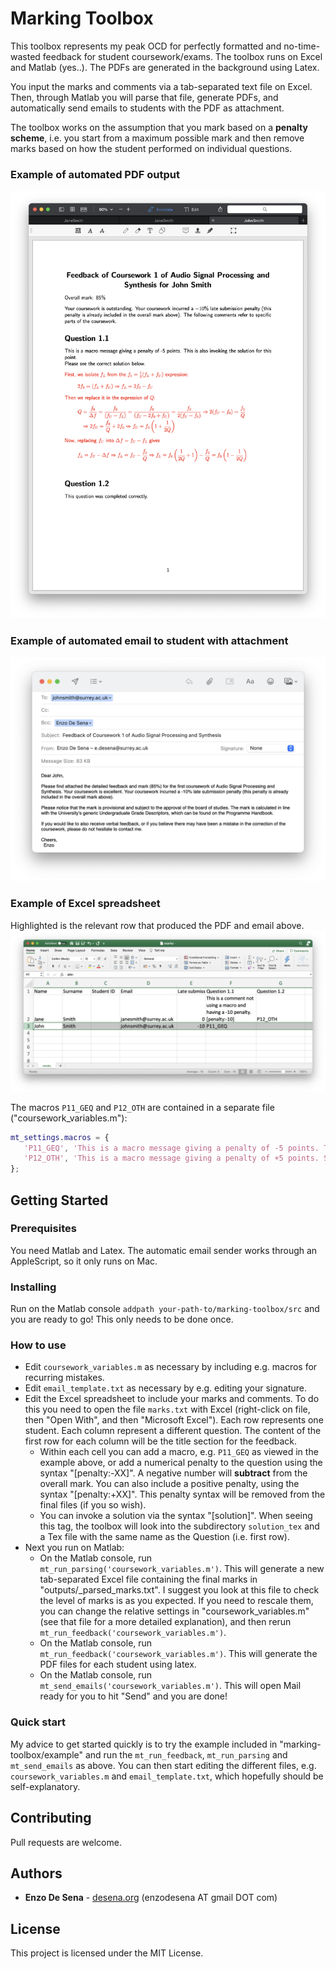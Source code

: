 # Marking Toolbox

This toolbox represents my peak OCD for perfectly formatted and no-time-wasted feedback for student coursework/exams. The toolbox runs on Excel and Matlab (yes..). The PDFs are generated in the background using Latex.

You input the marks and comments via a tab-separated text file on Excel. Then, through Matlab you will parse that file, generate PDFs, and automatically send emails to students with the PDF as attachment.

The toolbox works on the assumption that you mark based on a **penalty scheme**, i.e. you start from a maximum possible mark and then remove marks based on how the student performed on individual questions. 

### Example of automated PDF output
<img src="docs/pdfoutput.png" width="600"/>

### Example of automated email to student with attachment
<img src="docs/email.png" width="600"/>

### Example of Excel spreadsheet
Highlighted is the relevant row that produced the PDF and email above. 
<img src="docs/excel.png" width="600"/>

The macros ```P11_GEQ``` and ```P12_OTH``` are contained in a separate file ("coursework_variables.m"): 
```Matlab
mt_settings.macros = {
   'P11_GEQ', 'This is a macro message giving a penalty of -5 points. This is also invoking the solution for this point. [penalty:-5] [solution]\n\n';
   'P12_OTH', 'This is a macro message giving a penalty of +5 points. Since the penalty is positive, this will add to the mark [penalty:+5]\n\n';
};
```
 
## Getting Started

### Prerequisites

You need Matlab and Latex. The automatic email sender works through an AppleScript, so it only runs on Mac. 

### Installing

Run on the Matlab console ```addpath your-path-to/marking-toolbox/src``` and you are ready to go! This only needs to be done once. 


### How to use


* Edit ```coursework_variables.m``` as necessary by including e.g. macros for recurring mistakes. 
* Edit ```email_template.txt``` as necessary by e.g. editing your signature. 
* Edit the Excel spreadsheet to include your marks and comments. To do this you need to open the file ```marks.txt``` with Excel (right-click on file, then "Open With", and then "Microsoft Excel"). Each row represents one student. Each column represent a different question. The content of the first row for each column will be the title section for the feedback. 
  * Within each cell you can add a macro, e.g. ```P11_GEQ``` as viewed in the example above, or add a numerical penalty to the question using the syntax "[penalty:-XX]". A negative number will **subtract** from the overall mark. You can also include a positive penalty, using the syntax "[penalty:+XX]". This penalty syntax will be removed from the final files (if you so wish). 
  * You can invoke a solution via the syntax "[solution]". When seeing this tag, the toolbox will look into the subdirectory ```solution_tex``` and a Tex file with the same name as the Question (i.e. first row).  
* Next you run on Matlab:
  * On the Matlab console, run ```mt_run_parsing('coursework_variables.m')```. This will generate a new tab-separated Excel file containing the final marks in "outputs/\_parsed_marks.txt". I suggest you look at this file to check the level of marks is as you expected. If you need to rescale them, you can change the relative settings in "coursework_variables.m" (see that file for a more detailed explanation), and then rerun ```mt_run_feedback('coursework_variables.m')```.
  * On the Matlab console, run ```mt_run_feedback('coursework_variables.m')```. This will generate the PDF files for each student using latex.
  * On the Matlab console, run ```mt_send_emails('coursework_variables.m')```. This will open Mail ready for you to hit "Send" and you are done!


### Quick start

My advice to get started quickly is to try the example included in "marking-toolbox/example" and run the ```mt_run_feedback```, ```mt_run_parsing``` and ```mt_send_emails``` as above. You can then start editing the different files, e.g. ```coursework_variables.m``` and ```email_template.txt```, which hopefully should be self-explanatory. 


## Contributing

Pull requests are welcome.

## Authors

* **Enzo De Sena** - [desena.org](https://www.desena.org) (enzodesena AT gmail DOT com)


## License

This project is licensed under the MIT License.

